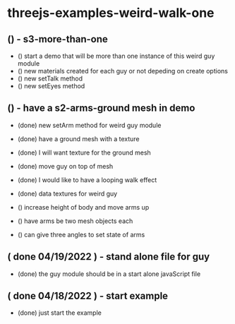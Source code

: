 # threejs-examples-weird-walk-one

## () - s3-more-than-one
* () start a demo that will be more than one instance of this weird guy module
* () new materials created for each guy or not depeding on create options
* () new setTalk method
* () new setEyes method

## () - have a s2-arms-ground mesh in demo
* (done) new setArm method for weird guy module
* (done) have a ground mesh with a texture
* (done) I will want texture for the ground mesh
* (done) move guy on top of mesh
* (done) I would like to have a looping walk effect
* (done) data textures for weird guy

* () increase height of body and move arms up
* () have arms be two mesh objects each
* () can give three angles to set state of arms

## ( done 04/19/2022 ) - stand alone file for guy
* (done) the guy module should be in a start alone javaScript file

## ( done 04/18/2022 ) - start example
* (done) just start the example
